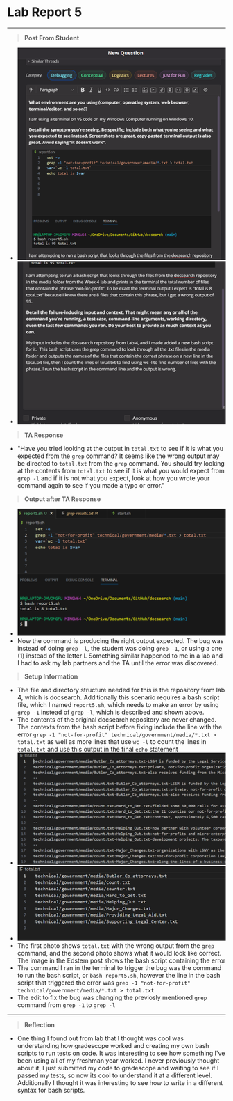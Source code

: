 # **Lab Report 5**
---
>**Post From Student**
- ![Image](photo1.1.png)
- ![Image](photo1.2.png)
> **TA Response**
- "Have you tried looking at the output in `total.txt` to see if it is what you expected from the `grep` command? It seems like the wrong output may be directed to `total.txt` from the `grep` command. You should try looking at the contents from `total.txt` to see if it is what you would expect from `grep -l` and if it is not what you expect, look at how you wrote your command again to see if you made a typo or error."
> **Output after TA Response**
- ![Image](photo1.3.png)
- Now the command is producing the right output expected. The bug was instead of doing `grep -l`, the student was doing `grep -1`, or using a one (1) instead of the letter l. Something similar happened to me in a lab and I had to ask my lab partners and the TA until the error was discovered. 
> **Setup Information**
- The file and directory structure needed for this is the repository from lab 4, which is docsearch. Additionally this scenario requires a bash script file, which I named `report5.sh`, which needs to make an error by using `grep -1` instead of `grep -l`, which is described  and shown above.
- The contents of the original docsearch repository are never changed. The contexts from the bash script before fixing include the line with the error `grep -1 "not-for-profit" technical/government/media/*.txt > total.txt` as well as more lines that use `wc -l` to count the lines in `total.txt` and use this output in the final `echo` statement
- ![Image](photo1.5.png)
- ![Image](photo1.4.png)
- The first photo shows `total.txt` with the wrong output from the `grep` command, and the second photo shows what it would look like correct. The image in the Edstem post shows the bash script containing the error
- The command I ran in the terminal to trigger the bug was the command to run the bash script, or `bash report5.sh`, however the line in the bash script that triggered the error was `grep -1 "not-for-profit" technical/government/media/*.txt > total.txt`
- The edit to fix the bug was changing the previosly mentioned `grep` command from `grep -1` to `grep -l`
---
> **Reflection**
- One thing I found out from lab that I thought was cool was understanding how gradescope worked and creating my own bash scripts to run tests on code. It was interesting to see how something I've been using all of my freshman year worked. I never previously thought about it, I just submitted my code to gradescope and waiting to see if I passed my tests, so now its cool to understand it at a different level. Additionally I thought it was interesting to see how to write in a different syntax for bash scripts. 
